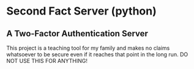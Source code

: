 # Second Fact Server (python)
## A Two-Factor Authentication Server

This project is a teaching tool for my family and makes no claims whatsoever to be secure even if it reaches that point in the long run. DO NOT USE THIS FOR ANYTHING!
